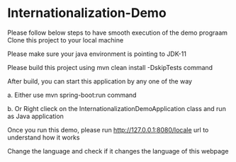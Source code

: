 # Internationalization-Demo
Please follow below steps to have smooth execution of the demo prograam
Clone this project to your local machine

Please make sure your java environment is pointing to JDK-11

Please build this project using mvn clean install -DskipTests command

After build, you can start this application by any one of the way

a. Either use mvn spring-boot:run command

b. Or Right clieck on the InternationalizationDemoApplication class and run as Java application

Once you run this demo, please run http://127.0.0.1:8080/locale url to understand how it works

Change the language and check if it changes the language of this webpage
